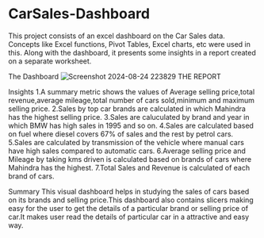 # CarSales-Dashboard
This project consists of an excel dashboard on the Car Sales data. Concepts like Excel functions, Pivot Tables, Excel charts, etc were used in this. Along with the dashboard, it presents some insights in a report created on a separate worksheet.

The Dashboard
![Screenshot 2024-08-24 223829](https://github.com/user-attachments/assets/f0ea1d65-d546-4b2f-ab8a-bd0a54b7d368)
THE REPORT

Insights
1.A summary metric shows the values of Average selling price,total revenue,average mileage,total number of cars sold,minimum and maximum selling price.
2.Sales by top car brands are calculated in which Mahindra has the highest selling price.
3.Sales are caluculated by brand and year in which BMW has high sales in 1995 and so on.
4.Sales are calculated based on fuel where diesel covers 67% of sales and the rest by petrol cars.
5.Sales are calculated by transmission of the vehicle where manual cars have high sales compared to automatic cars.
6.Average selling price and Mileage by taking kms driven is calculated based on brands of cars where Mahindra has the highest.
7.Total Sales and Revenue is calculated of each brand of cars.

Summary
This visual dashboard helps in studying the sales of cars based on its brands and selling price.This dashboard also contains slicers making easy for the user to get the details of a particular brand or selling price of car.It makes user  read the details of particular car in a attractive and easy way.



